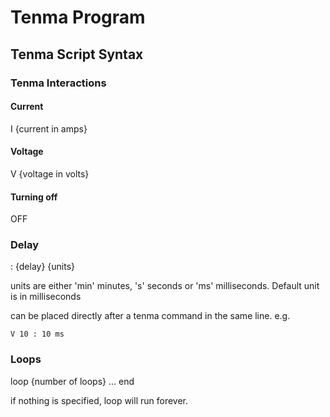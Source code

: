 # Tenma Program

## Tenma Script Syntax

### Tenma Interactions

#### Current

I {current in amps}


#### Voltage

V {voltage in volts}

#### Turning off

OFF

### Delay

: {delay} {units}

units are either 'min' minutes, 's' seconds or 'ms' milliseconds. Default unit is in milliseconds

can be placed directly after a tenma command in the same line. e.g. 
```
V 10 : 10 ms
```

### Loops

loop {number of loops}
...
end

if nothing is specified, loop will run forever.